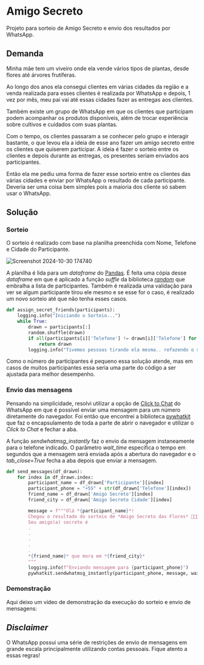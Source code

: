 # Amigo Secreto

Projeto para sorteio de Amigo Secreto e envio dos resultados por WhatsApp.

## Demanda

Minha mãe tem um viveiro onde ela vende vários tipos de plantas, desde flores até árvores frutíferas.

Ao longo dos anos ela consegui clientes em várias cidades da região e a venda realizada para esses clientes é realizada por WhatsApp e depois, 1 vez por mês, meu pai vai até essas cidades fazer as entregas aos clientes.

Também existe um grupo de WhatsApp em que os clientes que participam podem acompanhar os produtos disponíveis, além de trocar experiência sobre cultivos e cuidados com suas plantas.

Com o tempo, os clientes passaram a se conhecer pelo grupo e interagir bastante, o que levou ela a ideia de esse ano fazer um amigo secreto entre os clientes que quiserem participar.
A ideia é fazer o sorteio entre os clientes e depois durante as entregas, os presentes seriam enviados aos participantes.

Então ela me pediu uma forma de fazer esse sorteio entre os clientes das várias cidades e enviar por WhatsApp o resultado de cada participante.
Deveria ser uma coisa bem simples pois a maioria dos cliente só sabem usar o WhatsApp.


## Solução

### Sorteio

O sorteio é realizado com base na planilha preenchida com Nome, Telefone e Cidade do Participante.

![Screenshot 2024-10-30 174740](https://github.com/user-attachments/assets/00ee603f-fc46-48d7-b18e-4aa036e0b56a)


A planilha é lida para um _dataframe_ do [Pandas](https://pandas.pydata.org/). É feita uma cópia desse _dataframe_ em que é aplicado a função _suffle_ da biblioteca [_random_](https://docs.python.org/3/library/random.html) que embralha a lista de participantes.
Também é realizada uma validação para ver se algum participante tirou ele mesmo e se esse for o caso, é realizado um novo sorteio até que não tenha esses casos.

``` python
def assign_secret_friends(participants):
    logging.info("Iniciando o Sorteio...")
    while True:
        drawn = participants[:]
        random.shuffle(drawn)
        if all(participants[i]['Telefone'] != drawn[i]['Telefone'] for i in range(len(participants))):
            return drawn
        logging.info("Tivemos pessoas tirando ela mesma.. refazendo o sorteio")
```

Como o número de participantes é pequeno essa solução atende, mas em casos de muitos participantes essa seria uma parte do código a ser ajustada para melhor desempenho.

### Envio das mensagens 

Pensando na simplicidade, resolvi utilizar a opção de [Click to Chat](https://faq.whatsapp.com/5913398998672934/?helpref=uf_share) do WhatsApp em que é possível enviar uma mensagem para um número diretamente do navegador.
Foi então que encontrei a biblioteca [pywhatkit](https://pypi.org/project/pywhatkit/) que faz o encapsulamento de toda a parte de abrir o navegador e utilizar o *Click to Chat* e fechar a aba.

A função _sendwhatmsg_instantly_ faz o envio da mensagem instaneamente para o telefone indicado. O parâmetro _wait_time_ especifica o tempo em segundos que a mensagem será enviada após a abertura do navegador e o _tab_close=True_ fecha a aba depois que enviar a mensagem.

``` python
def send_messages(df_drawn):
    for index in df_drawn.index:
        participant_name = df_drawn['Participante'][index]
        participant_phone = "+55" + str(df_drawn['Telefone'][index])
        friend_name = df_drawn['Amigo Secreto'][index]
        friend_city = df_drawn['Amigo Secreto Cidade'][index]

        message = f"""Olá *{participant_name}*!
        Chegou o resultado do sorteio de *Amigo Secreto das Flores* 💐🌷🌿
        Seu amigo(a) secreto é
        .
        .
        .
        .
        .
        *{friend_name}* que mora em *{friend_city}*
        """
        logging.info(f"Enviando mensagem para {participant_phone}")
        pywhatkit.sendwhatmsg_instantly(participant_phone, message, wait_time=15, tab_close=True)
```

### Demonstração

Aqui deixo um vídeo de demonstração da execução do sorteio e envio de mensagens:


## *_Disclaimer_*

O WhatsApp possui uma série de restrições de envio de mensagens em grande escala principalmente utilizando contas pessoais. Fique atento a essas regras!
